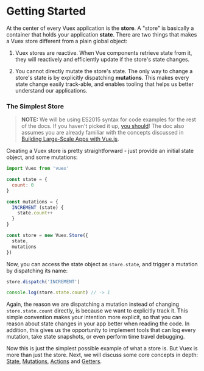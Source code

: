 # Getting Started

At the center of every Vuex application is the **store**. A "store" is basically a container that holds your application **state**. There are two things that makes a Vuex store different from a plain global object:

1. Vuex stores are reactive. When Vue components retrieve state from it, they will reactively and efficiently update if the store's state changes.

2. You cannot directly mutate the store's state. The only way to change a store's state is by explicitly dispatching **mutations**. This makes every state change easily track-able, and enables tooling that helps us better understand our applications.

### The Simplest Store

> **NOTE:** We will be using ES2015 syntax for code examples for the rest of the docs. If you haven't picked it up, [you should](https://babeljs.io/docs/learn-es2015/)! The doc also assumes you are already familiar with the concepts discussed in [Building Large-Scale Apps with Vue.js](http://vuejs.org/guide/application.html).

Creating a Vuex store is pretty straightforward - just provide an initial state object, and some mutations:

``` js
import Vuex from 'vuex'

const state = {
  count: 0
}

const mutations = {
  INCREMENT (state) {
    state.count++
  }
}

const store = new Vuex.Store({
  state,
  mutations
})
```

Now, you can access the state object as `store.state`, and trigger a mutation by dispatching its name:

``` js
store.dispatch('INCREMENT')

console.log(store.state.count) // -> 1
```

Again, the reason we are dispatching a mutation instead of changing `store.state.count` directly, is because we want to explicitly track it. This simple convention makes your intention more explicit, so that you can reason about state changes in your app better when reading the code. In addition, this gives us the opportunity to implement tools that can log every mutation, take state snapshots, or even perform time travel debugging.

Now this is just the simplest possible example of what a store is. But Vuex is more than just the store. Next, we will discuss some core concepts in depth: [State](state.md), [Mutations](mutations.md), [Actions](actions.md) and [Getters](getters.md).
